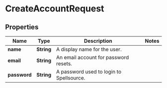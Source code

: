
# CreateAccountRequest

## Properties
Name | Type | Description | Notes
------------ | ------------- | ------------- | -------------
**name** | **String** | A display name for the user.  | 
**email** | **String** | An email account for password resets.  | 
**password** | **String** | A password used to login to Spellsource.  | 



